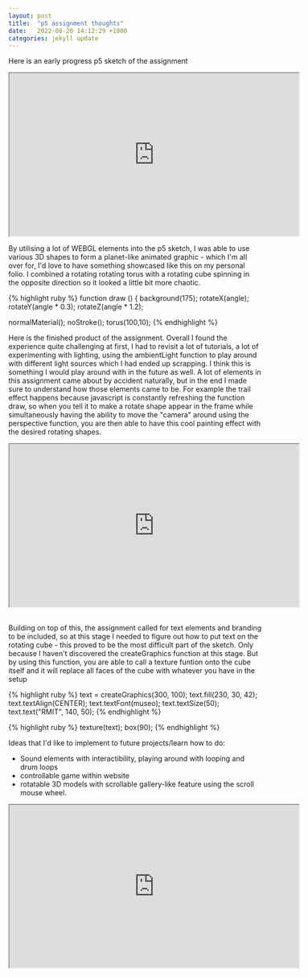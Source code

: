 ```yaml
---
layout: post
title:  "p5 assignment thoughts"
date:   2022-08-20 14:12:29 +1000
categories: jekyll update
---
```


Here is an early progress p5 sketch of the assignment
<iframe src="https://editor.p5js.org/adrianfrich/full/ln7OC2rex" width="576" height="324"></iframe>

By utilising a lot of WEBGL elements into the p5 sketch, I was able to use various 3D shapes to form a planet-like animated graphic - which I'm all over for, I'd love to have something showcased like this on my personal folio. I combined a rotating rotating torus with a rotating cube spinning in the opposite direction so it looked a little bit more chaotic. 

{% highlight ruby %}
function draw () {
background(175);
rotateX(angle);
rotateY(angle * 0.3);
rotateZ(angle * 1.2);

normalMaterial();
noStroke();
torus(100,10);
{% endhighlight %}




Here is the finished product of the assignment. Overall I found the experience quite challenging at first, I had to revisit a lot of tutorials, a lot of experimenting with lighting, using the ambientLight function to play around with different light sources which I had ended up scrapping. I think this is something I would play around with in the future as well. A lot of elements in this assignment came about by accident naturally, but in the end I made sure to understand how those elements came to be. For example the trail effect happens because javascript is constantly refreshing the function draw, so when you tell it to make a rotate shape appear in the frame while simultaneously having the ability to move the "camera" around using the perspective function, you are then able to have this cool painting effect with the desired rotating shapes.

<iframe src="https://editor.p5js.org/adrianfrich/full/BTtTPSQCL" width="576" height="324"></iframe>
<br>
<br>

Building on top of this, the assignment called for text elements and branding to be included, so at this stage I needed to figure out how to put text on the rotating cube - this proved to be the most difficult part of the sketch. Only because I haven't discovered the createGraphics function at this stage. But by using this function, you are able to call a texture funtion onto the cube itself and it will replace all faces of the cube with whatever you have in the setup

{% highlight ruby %}
  text = createGraphics(300, 100);
  text.fill(230, 30, 42);
  text.textAlign(CENTER);
  text.textFont(museo);
  text.textSize(50);
  text.text("RMIT", 140, 50);
{% endhighlight %}

{% highlight ruby %}
  texture(text);
  box(90);
{% endhighlight %}

Ideas that I'd like to implement to future projects/learn how to do: 
- Sound elements with interactibility, playing around with looping and drum loops
- controllable game within website
- rotatable 3D models with scrollable gallery-like feature using the scroll mouse wheel. 

<iframe src="https://editor.p5js.org/adrianfrich/full/BTtTPSQCL" width="576" height="324"></iframe>